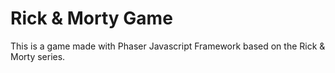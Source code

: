 # Rick & Morty Game
This is a game made with Phaser Javascript Framework based on  the Rick &amp; Morty series.
